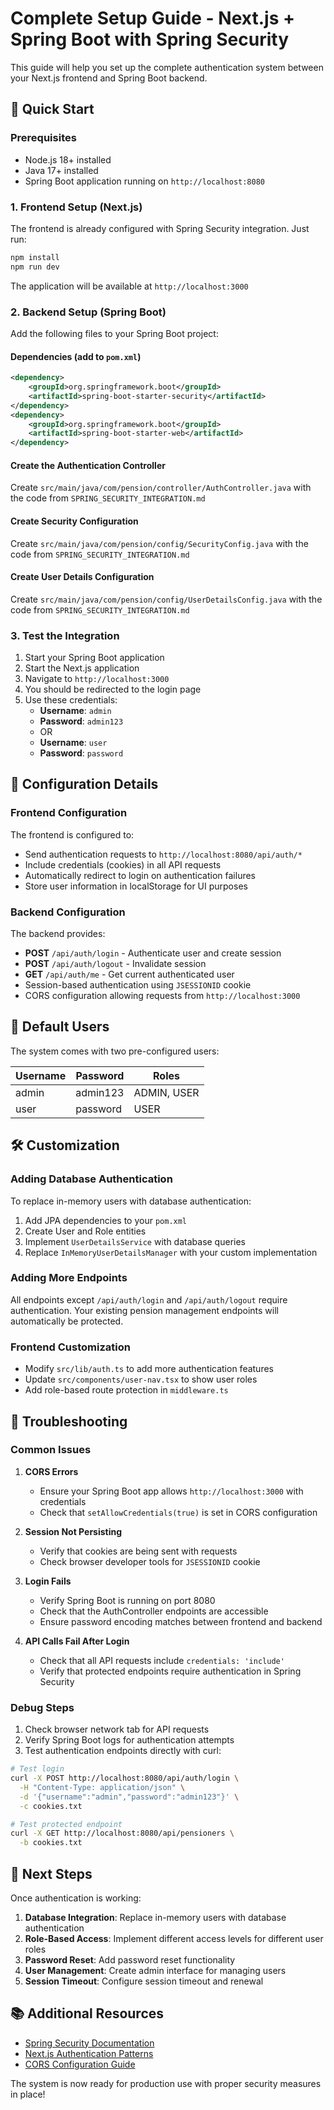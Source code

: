 # Complete Setup Guide - Next.js + Spring Boot with Spring Security

This guide will help you set up the complete authentication system between your Next.js frontend and Spring Boot backend.

## 🚀 Quick Start

### Prerequisites
- Node.js 18+ installed
- Java 17+ installed
- Spring Boot application running on `http://localhost:8080`

### 1. Frontend Setup (Next.js)

The frontend is already configured with Spring Security integration. Just run:

```bash
npm install
npm run dev
```

The application will be available at `http://localhost:3000`

### 2. Backend Setup (Spring Boot)

Add the following files to your Spring Boot project:

#### Dependencies (add to `pom.xml`)
```xml
<dependency>
    <groupId>org.springframework.boot</groupId>
    <artifactId>spring-boot-starter-security</artifactId>
</dependency>
<dependency>
    <groupId>org.springframework.boot</groupId>
    <artifactId>spring-boot-starter-web</artifactId>
</dependency>
```

#### Create the Authentication Controller
Create `src/main/java/com/pension/controller/AuthController.java` with the code from `SPRING_SECURITY_INTEGRATION.md`

#### Create Security Configuration
Create `src/main/java/com/pension/config/SecurityConfig.java` with the code from `SPRING_SECURITY_INTEGRATION.md`

#### Create User Details Configuration
Create `src/main/java/com/pension/config/UserDetailsConfig.java` with the code from `SPRING_SECURITY_INTEGRATION.md`

### 3. Test the Integration

1. Start your Spring Boot application
2. Start the Next.js application
3. Navigate to `http://localhost:3000`
4. You should be redirected to the login page
5. Use these credentials:
   - **Username**: `admin`
   - **Password**: `admin123`
   - OR
   - **Username**: `user`
   - **Password**: `password`

## 🔧 Configuration Details

### Frontend Configuration

The frontend is configured to:
- Send authentication requests to `http://localhost:8080/api/auth/*`
- Include credentials (cookies) in all API requests
- Automatically redirect to login on authentication failures
- Store user information in localStorage for UI purposes

### Backend Configuration

The backend provides:
- **POST** `/api/auth/login` - Authenticate user and create session
- **POST** `/api/auth/logout` - Invalidate session
- **GET** `/api/auth/me` - Get current authenticated user
- Session-based authentication using `JSESSIONID` cookie
- CORS configuration allowing requests from `http://localhost:3000`

## 🔐 Default Users

The system comes with two pre-configured users:

| Username | Password | Roles |
|----------|----------|-------|
| admin | admin123 | ADMIN, USER |
| user | password | USER |

## 🛠️ Customization

### Adding Database Authentication

To replace in-memory users with database authentication:

1. Add JPA dependencies to your `pom.xml`
2. Create User and Role entities
3. Implement `UserDetailsService` with database queries
4. Replace `InMemoryUserDetailsManager` with your custom implementation

### Adding More Endpoints

All endpoints except `/api/auth/login` and `/api/auth/logout` require authentication. Your existing pension management endpoints will automatically be protected.

### Frontend Customization

- Modify `src/lib/auth.ts` to add more authentication features
- Update `src/components/user-nav.tsx` to show user roles
- Add role-based route protection in `middleware.ts`

## 🐛 Troubleshooting

### Common Issues

1. **CORS Errors**
   - Ensure your Spring Boot app allows `http://localhost:3000` with credentials
   - Check that `setAllowCredentials(true)` is set in CORS configuration

2. **Session Not Persisting**
   - Verify that cookies are being sent with requests
   - Check browser developer tools for `JSESSIONID` cookie

3. **Login Fails**
   - Verify Spring Boot is running on port 8080
   - Check that the AuthController endpoints are accessible
   - Ensure password encoding matches between frontend and backend

4. **API Calls Fail After Login**
   - Check that all API requests include `credentials: 'include'`
   - Verify that protected endpoints require authentication in Spring Security

### Debug Steps

1. Check browser network tab for API requests
2. Verify Spring Boot logs for authentication attempts
3. Test authentication endpoints directly with curl:

```bash
# Test login
curl -X POST http://localhost:8080/api/auth/login \
  -H "Content-Type: application/json" \
  -d '{"username":"admin","password":"admin123"}' \
  -c cookies.txt

# Test protected endpoint
curl -X GET http://localhost:8080/api/pensioners \
  -b cookies.txt
```

## 🚀 Next Steps

Once authentication is working:

1. **Database Integration**: Replace in-memory users with database authentication
2. **Role-Based Access**: Implement different access levels for different user roles
3. **Password Reset**: Add password reset functionality
4. **User Management**: Create admin interface for managing users
5. **Session Timeout**: Configure session timeout and renewal

## 📚 Additional Resources

- [Spring Security Documentation](https://docs.spring.io/spring-security/reference/)
- [Next.js Authentication Patterns](https://nextjs.org/docs/authentication)
- [CORS Configuration Guide](https://spring.io/guides/gs/rest-service-cors/)

The system is now ready for production use with proper security measures in place!